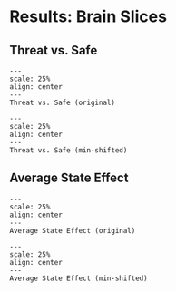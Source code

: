 # Results: Brain Slices
## Threat vs. Safe

```{figure} results/cond_MAX_P+_slices.png
---
scale: 25%
align: center
---
Threat vs. Safe (original)
```

```{figure} results_offset/cond_MAX_P+_slices_10-6-2020.png
---
scale: 25%
align: center
---
Threat vs. Safe (min-shifted)
```

## Average State Effect

```{figure} results/STATE_MAX_P+_slices.png
---
scale: 25%
align: center
---
Average State Effect (original)
```

```{figure} results_offset/STATE_MAX_P+_slices_10-7-2020.png
---
scale: 25%
align: center
---
Average State Effect (min-shifted)
```
